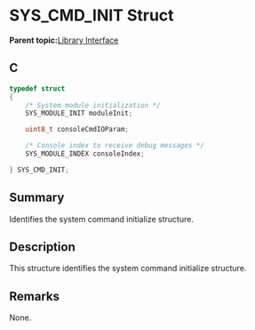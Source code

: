# SYS\_CMD\_INIT Struct

**Parent topic:**[Library Interface](GUID-F1DBA6FA-9373-4832-9CD9-BDC0B227003B.md)

## C

```c
typedef struct
{
    /* System module initialization */
    SYS_MODULE_INIT moduleInit;

    uint8_t consoleCmdIOParam;

    /* Console index to receive debug messages */
    SYS_MODULE_INDEX consoleIndex;

} SYS_CMD_INIT;

```

## Summary

Identifies the system command initialize structure.

## Description

This structure identifies the system command initialize structure.

## Remarks

None.

